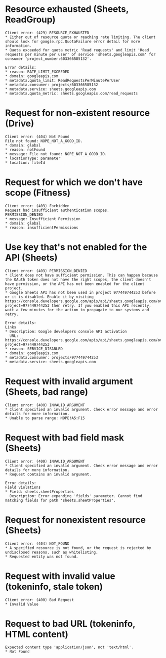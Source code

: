 # Resource exhausted (Sheets, ReadGroup)

    Client error: (429) RESOURCE_EXHAUSTED
    * Either out of resource quota or reaching rate limiting. The client should look for google.rpc.QuotaFailure error detail for more information.
    * Quota exceeded for quota metric 'Read requests' and limit 'Read requests per minute per user' of service 'sheets.googleapis.com' for consumer 'project_number:603366585132'.
    
    Error details:
    * reason: RATE_LIMIT_EXCEEDED
    * domain: googleapis.com
    * metadata.quota_limit: ReadRequestsPerMinutePerUser
    * metadata.consumer: projects/603366585132
    * metadata.service: sheets.googleapis.com
    * metadata.quota_metric: sheets.googleapis.com/read_requests

# Request for non-existent resource (Drive)

    Client error: (404) Not Found
    File not found: NOPE_NOT_A_GOOD_ID.
    * domain: global
    * reason: notFound
    * message: File not found: NOPE_NOT_A_GOOD_ID.
    * locationType: parameter
    * location: fileId

# Request for which we don't have scope (Fitness)

    Client error: (403) Forbidden
    Request had insufficient authentication scopes.
    PERMISSION_DENIED
    * message: Insufficient Permission
    * domain: global
    * reason: insufficientPermissions

# Use key that's not enabled for the API (Sheets)

    Client error: (403) PERMISSION_DENIED
    * Client does not have sufficient permission. This can happen because the OAuth token does not have the right scopes, the client doesn't have permission, or the API has not been enabled for the client project.
    * Google Sheets API has not been used in project 977449744253 before or it is disabled. Enable it by visiting https://console.developers.google.com/apis/api/sheets.googleapis.com/overview?project=977449744253 then retry. If you enabled this API recently, wait a few minutes for the action to propagate to our systems and retry.
    
    Error details:
    Links
    * Description: Google developers console API activation
      URL: https://console.developers.google.com/apis/api/sheets.googleapis.com/overview?project=977449744253
    * reason: SERVICE_DISABLED
    * domain: googleapis.com
    * metadata.consumer: projects/977449744253
    * metadata.service: sheets.googleapis.com

# Request with invalid argument (Sheets, bad range)

    Client error: (400) INVALID_ARGUMENT
    * Client specified an invalid argument. Check error message and error details for more information.
    * Unable to parse range: NOPE!A5:F15

# Request with bad field mask (Sheets)

    Client error: (400) INVALID_ARGUMENT
    * Client specified an invalid argument. Check error message and error details for more information.
    * Request contains an invalid argument.
    
    Error details:
    Field violations
    * Field: sheets.sheetProperties
      Description: Error expanding 'fields' parameter. Cannot find matching fields for path 'sheets.sheetProperties'.

# Request for nonexistent resource (Sheets)

    Client error: (404) NOT_FOUND
    * A specified resource is not found, or the request is rejected by undisclosed reasons, such as whitelisting.
    * Requested entity was not found.

# Request with invalid value (tokeninfo, stale token)

    Client error: (400) Bad Request
    * Invalid Value

# Request to bad URL (tokeninfo, HTML content)

    Expected content type 'application/json', not 'text/html'.
    * Not Found


